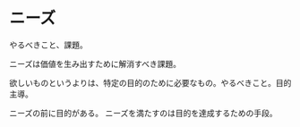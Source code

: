 # ニーズ

やるべきこと、課題。

ニーズは価値を生み出すために解消すべき課題。

欲しいものというよりは、特定の目的のために必要なもの。やるべきこと。目的主導。

ニーズの前に目的がある。
ニーズを満たすのは目的を達成するための手段。

